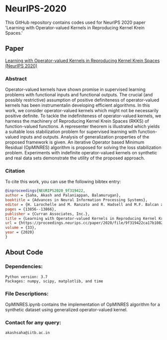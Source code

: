 # NeurIPS-2020
This GitHub repository contains codes used for NeurIPS 2020 paper 'Learning with Operator-valued Kernels in Reproducing Kernel Krein Spaces.'

## Paper
[Learning with Operator-valued Kernels in Reproducing Kernel Krein Spaces (NeurIPS 2020)](https://proceedings.neurips.cc/paper/2020/hash/9f319422ca17b1082ea49820353f14ab-Abstract.html)

### Abstract
   Operator-valued kernels have shown promise in supervised learning problems with functional inputs and functional outputs. The crucial (and possibly restrictive) assumption of positive definiteness of operator-valued kernels has been instrumentalin developing efficient algorithms. In this work, we consider operator-valued
kernels which might not be necessarily positive definite. To tackle the indefiniteness of operator-valued kernels, we harness the machinery of Reproducing Kernel Krein
Spaces (RKKS) of function-valued functions. A representer theorem is illustrated which yields a suitable loss stabilization problem for supervised learning with
function-valued inputs and outputs. Analysis of generalization properties of the proposed framework is given. An iterative Operator based Minimum Residual
(OpMINRES) algorithm is proposed for solving the loss stabilization problem. Experiments with indefinite operator-valued kernels on synthetic and real data sets
demonstrate the utility of the proposed approach.

### Citation
To cite this work, you can use the following bibtex entry:
 ```bib
@inproceedings{NEURIPS2020_9f319422,
 author = {Saha, Akash and Palaniappan, Balamurugan},
 booktitle = {Advances in Neural Information Processing Systems},
 editor = {H. Larochelle and M. Ranzato and R. Hadsell and M.F. Balcan and H. Lin},
 pages = {13856--13866},
 publisher = {Curran Associates, Inc.},
 title = {Learning with Operator-valued Kernels in Reproducing Kernel Krein Spaces},
 url = {https://proceedings.neurips.cc/paper/2020/file/9f319422ca17b1082ea49820353f14ab-Paper.pdf},
 volume = {33},
 year = {2020}
}

```

## About Code

### Dependencies:
    Python version: 3.7
    Packages: numpy, scipy, matplotlib, and time

### File Descriptions:
OpMINRES.ipynb contains the implementation of OpMINRES algorithm for a synthetic dataset using generalized operator-valued kernel.

### Contact for any query:
    akashsaha@iitb.ac.in
